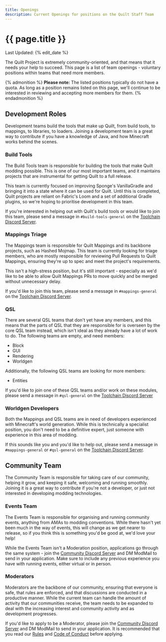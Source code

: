 ```yaml
---
title: Openings
description: Current Openings for positions on the Quilt Staff Team
---
```

<div class="media mb-5">
    <div class="media-content">
        <h1 class="title">
            {{ page.title }}
        </h1>
        <p class="subtitle is-6">
            Last Updated: {% edit_date %}
        </p>
    </div>
</div>

The Quilt Project is extremely community-oriented, and that means that it needs your help to succeed. This page is a list of team openings - voluntary positions within teams that need more members.

{% admonition %}
**Please note:** The listed positions typically do not have a quota. As long as a position remains listed on this page, we'll continue to be interested in reviewing and accepting more members for them.
{% endadmonition %}

## Development Roles

Development teams build the tools that make up Quilt, from build tools, to mappings, to libraries, to loaders. Joining a development team is a great way to contribute if you have a knowledge of Java, and how Minecraft works behind the scenes.

### Build Tools

The Build Tools team is responsible for building the tools that make Quilt modding possible. This is one of our most important teams, and it maintains projects that are instrumental for getting Quilt to a full release.

This team is currently focused on improving Sponge's VanillaGradle and bringing it into a state where it can be used for Quilt. Until this is completed, Quilt projects are reliant on Fabric's Loom and a set of additional Gradle plugins, so we're hoping to prioritise development in this team.

If you're interested in helping out with Quilt's build tools or would like to join this team, please send a message in `#build-tools-general` on the [Toolchain Discord Server](https://discord.quiltmc.org/toolchain).

### Mappings Triage

The Mappings team is responsible for Quilt Mappings and its backbone projects, such as Hashed Mojmap. This team is currently looking for triage members, who are mostly responsible for reviewing Pull Requests to Quilt Mappings, ensuring they're up to spec and meet the project's requirements.

This isn't a high-stress position, but it's still important - especially as we'd like to be able to allow Quilt Mappings PRs to move quickly and be merged without unnecessary delay.

If you'd like to join this team, please send a message in `#mappings-general` on the [Toolchain Discord Server](https://discord.quiltmc.org/toolchain).

### QSL

There are several QSL teams that don't yet have any members, and this means that the parts of QSL that they are responsible for is overseen by the core QSL team instead, which isn't ideal as they already have a lot of work to do. The following teams are empty, and need members:

-  Block
-  GUI
-  Rendering
-  Worldgen

Additionally, the following QSL teams are looking for more members:

-  Entities

If you'd like to join one of these QSL teams and/or work on these modules, please send a message in `#qsl-general` on the [Toolchain Discord Server](https://discord.quiltmc.org/toolchain)

### Worldgen Developers

Both the Mappings and QSL teams are in need of developers experienced with Minecraft's world generation. While this is technically a specialist position, you don't need to be a definitive expert, just someone with experience in this area of modding.

If this sounds like you and you'd like to help out, please send a message in `#mappings-general` or `#qsl-general` on the [Toolchain Discord Server](https://discord.quiltmc.org/toolchain).

## Community Team

The Community Team is responsible for taking care of our community, helping it grow, and keeping it safe, welcoming and running smoothly. Joining it is a great way to contribute if you're not a developer, or just not interested in developing modding technologies.

### Events Team

The Events Team is responsible for organising and running community events, anything from AMAs to modding conventions. While there hasn't yet been much in the way of events, this will change as we get nearer to release, so if you think this is something you'd be good at, we'd love your help!

While the Events Team isn't a Moderation position, applications go through the same system - join the [Community Discord Server](https://discord.quiltmc.org) and DM ModMail to send in your application. Make sure to include any previous experience you have with running events, either virtual or in person.

### Moderators

Moderators are the backbone of our community, ensuring that everyone is safe, that rules are enforced, and that discussions are conducted in a productive manner. While the current team can handle the amount of activity that our communities receive, the team needs to be expanded to deal with the increasing interest and community activity and as development progresses.

If you'd like to apply to be a Moderator, please join the [Community Discord Server](https://discord.quiltmc.org) and DM ModMail to send in your application. It is recommended that you read our [Rules](https://quiltmc.org/community/rules/) and [Code of Conduct](https://quiltmc.org/community/code-of-conduct/) before applying.
